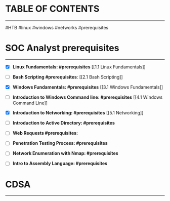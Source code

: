 # TABLE OF CONTENTS
---
#HTB #linux #windows #networks #prerequisites 

# SOC Analyst prerequisites 
---

- [x]  **Linux Fundamentals: #prerequisites**
[[1.1 Linux Fundamentals]] 

- [ ] **Bash Scripting #prerequisites**:
[[2.1 Bash Scripting]]

- [x] **Windows Fundamentals: #prerequisites**
[[3.1 Windows Fundamentals]] 

- [ ] **Introduction to Windows Command line: #prerequisites** 
[[4.1 Windows Command Line]]

- [x] **Introduction to Networking: #prerequisites**
[[5.1 Networking]]

- [ ] **Introduction to Active Directory: #prerequisites**

- [ ] **Web Requests #prerequisites:**

- [ ] **Penetration Testing Process: #prerequisites**

- [ ] **Network Enumeration with Nmap: #prerequisites**

- [ ] **Intro to Assembly Language: #prerequisites**

# CDSA
---
